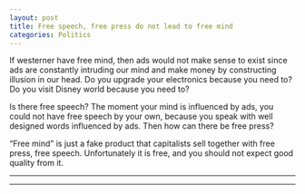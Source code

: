 ```yaml
---
layout: post
title: Free speech, free press do not lead to free mind
categories: Politics
---
```


If westerner have free mind, then ads would not make sense to exist since ads are constantly intruding our mind and make money by constructing illusion in our head. Do you upgrade your electronics because you need to? Do you visit Disney world because you need to?

Is there free speech? The moment your mind is influenced by ads, you could not have free speech by your own, because you speak with well designed words influenced by ads. Then how can there be free press?

“Free mind” is just a fake product that capitalists sell together with free press, free speech. Unfortunately it is free, and you should not expect good quality from it.


----
****
